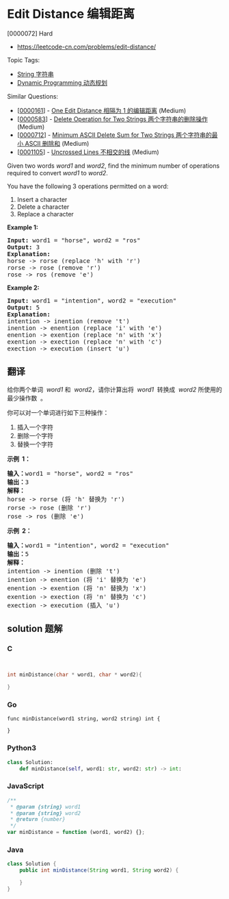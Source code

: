 # Edit Distance 编辑距离

[0000072] Hard

- https://leetcode-cn.com/problems/edit-distance/

Topic Tags:

- [String 字符串](https://leetcode-cn.com/tag/string/)
- [Dynamic Programming 动态规划](https://leetcode-cn.com/tag/dynamic-programming/)

Similar Questions:

- [[0000161](https://leetcode-cn.com/problems/one-edit-distance/)] - [One Edit Distance 相隔为 1 的编辑距离](./0000161.one-edit-distance.md) (Medium)
- [[0000583](https://leetcode-cn.com/problems/delete-operation-for-two-strings/)] - [Delete Operation for Two Strings 两个字符串的删除操作](./0000583.delete-operation-for-two-strings.md) (Medium)
- [[0000712](https://leetcode-cn.com/problems/minimum-ascii-delete-sum-for-two-strings/)] - [Minimum ASCII Delete Sum for Two Strings 两个字符串的最小 ASCII 删除和](./0000712.minimum-ascii-delete-sum-for-two-strings.md) (Medium)
- [[0001105](https://leetcode-cn.com/problems/uncrossed-lines/)] - [Uncrossed Lines 不相交的线](./0001105.uncrossed-lines.md) (Medium)

Given two words _word1_ and _word2_, find the minimum number of operations required to convert _word1_ to _word2_.

You have the following 3 operations permitted on a word:

1.  Insert a character
2.  Delete a character
3.  Replace a character

**Example 1:**

<pre><strong>Input:</strong> word1 = "horse", word2 = "ros"
<strong>Output:</strong> 3
<strong>Explanation:</strong> 
horse -&gt; rorse (replace 'h' with 'r')
rorse -&gt; rose (remove 'r')
rose -&gt; ros (remove 'e')
</pre>

**Example 2:**

<pre><strong>Input:</strong> word1 = "intention", word2 = "execution"
<strong>Output:</strong> 5
<strong>Explanation:</strong> 
intention -&gt; inention (remove 't')
inention -&gt; enention (replace 'i' with 'e')
enention -&gt; exention (replace 'n' with 'x')
exention -&gt; exection (replace 'n' with 'c')
exection -&gt; execution (insert 'u')
</pre>

## 翻译

给你两个单词  *word1* 和  *word2*，请你计算出将  *word1*  转换成  *word2* 所使用的最少操作数  。

你可以对一个单词进行如下三种操作：

1.  插入一个字符
2.  删除一个字符
3.  替换一个字符

**示例  1：**

<pre><strong>输入：</strong>word1 = "horse", word2 = "ros"
<strong>输出：</strong>3
<strong>解释：</strong>
horse -&gt; rorse (将 'h' 替换为 'r')
rorse -&gt; rose (删除 'r')
rose -&gt; ros (删除 'e')
</pre>

**示例  2：**

<pre><strong>输入：</strong>word1 = "intention", word2 = "execution"
<strong>输出：</strong>5
<strong>解释：</strong>
intention -&gt; inention (删除 't')
inention -&gt; enention (将 'i' 替换为 'e')
enention -&gt; exention (将 'n' 替换为 'x')
exention -&gt; exection (将 'n' 替换为 'c')
exection -&gt; execution (插入 'u')
</pre>

## solution 题解

### C

```c


int minDistance(char * word1, char * word2){

}


```

### Go

```golang
func minDistance(word1 string, word2 string) int {

}
```

### Python3

```python
class Solution:
    def minDistance(self, word1: str, word2: str) -> int:
```

### JavaScript

```javascript
/**
 * @param {string} word1
 * @param {string} word2
 * @return {number}
 */
var minDistance = function (word1, word2) {};
```

### Java

```java
class Solution {
    public int minDistance(String word1, String word2) {

    }
}
```
